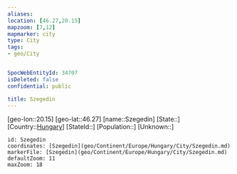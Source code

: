 ```yaml
---
aliases: 
location: [46.27,20.15]
mapzoom: [7,12] 
mapmarker: city 
type: City
tags:
- geo/City


SpocWebEntityId: 34707
isDeleted: false
confidential: public

title: Szegedin
---
```

[geo-lon::20.15]
[geo-lat::46.27]
[name::Szegedin]
[State::]
[Country::[Hungary](geo/Continent/Europe/Hungary.md)]
[StateId::]
[Population::]
[Unknown::]


```leaflet
id: Szegedin
coordinates: [Szegedin](geo/Continent/Europe/Hungary/City/Szegedin.md)
markerFile: [Szegedin](geo/Continent/Europe/Hungary/City/Szegedin.md)
defaultZoom: 11 
maxZoom: 18
```


